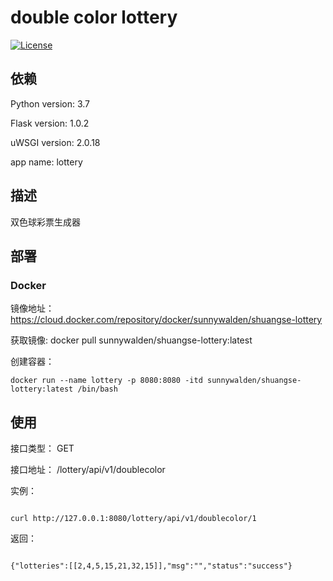 # double color lottery

[![License](https://img.shields.io/badge/License-Apache%202.0-blue.svg)](http://github.com/hhyo/archery/blob/master/LICENSE)
 
## 依赖

Python version: 3.7

Flask version: 1.0.2

uWSGI version: 2.0.18

app name: lottery

## 描述

双色球彩票生成器


## 部署

### Docker

镜像地址： https://cloud.docker.com/repository/docker/sunnywalden/shuangse-lottery

获取镜像: docker pull sunnywalden/shuangse-lottery:latest

创建容器：
	
	docker run --name lottery -p 8080:8080 -itd sunnywalden/shuangse-lottery:latest /bin/bash
	
## 使用

接口类型： GET

接口地址： /lottery/api/v1/doublecolor

实例：

```

curl http://127.0.0.1:8080/lottery/api/v1/doublecolor/1
```

返回：

```

{"lotteries":[[2,4,5,15,21,32,15]],"msg":"","status":"success"}

```
